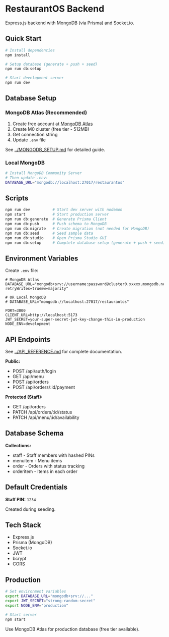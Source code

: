# RestaurantOS Backend

Express.js backend with MongoDB (via Prisma) and Socket.io.

## Quick Start

```bash
# Install dependencies
npm install

# Setup database (generate + push + seed)
npm run db:setup

# Start development server
npm run dev
```

## Database Setup

### MongoDB Atlas (Recommended)

1. Create free account at [MongoDB Atlas](https://cloud.mongodb.com)
2. Create M0 cluster (free tier - 512MB)
3. Get connection string
4. Update `.env` file

See [../MONGODB_SETUP.md](../MONGODB_SETUP.md) for detailed guide.

### Local MongoDB

```bash
# Install MongoDB Community Server
# Then update .env:
DATABASE_URL="mongodb://localhost:27017/restaurantos"
```

## Scripts

```bash
npm run dev          # Start dev server with nodemon
npm start            # Start production server
npm run db:generate  # Generate Prisma Client
npm run db:push      # Push schema to MongoDB
npm run db:migrate   # Create migration (not needed for MongoDB)
npm run db:seed      # Seed sample data
npm run db:studio    # Open Prisma Studio GUI
npm run db:setup     # Complete database setup (generate + push + seed)
```

## Environment Variables

Create `.env` file:

```env
# MongoDB Atlas
DATABASE_URL="mongodb+srv://username:password@cluster0.xxxxx.mongodb.net/restaurantos?retryWrites=true&w=majority"

# OR Local MongoDB
# DATABASE_URL="mongodb://localhost:27017/restaurantos"

PORT=3000
CLIENT_URL=http://localhost:5173
JWT_SECRET=your-super-secret-jwt-key-change-this-in-production
NODE_ENV=development
```

## API Endpoints

See [../API_REFERENCE.md](../API_REFERENCE.md) for complete documentation.

**Public:**
- POST /api/auth/login
- GET /api/menu
- POST /api/orders
- POST /api/orders/:id/payment

**Protected (Staff):**
- GET /api/orders
- PATCH /api/orders/:id/status
- PATCH /api/menu/:id/availability

## Database Schema

**Collections:**
- staff - Staff members with hashed PINs
- menuitem - Menu items
- order - Orders with status tracking
- orderitem - Items in each order

## Default Credentials

**Staff PIN:** `1234`

Created during seeding.

## Tech Stack

- Express.js
- Prisma (MongoDB)
- Socket.io
- JWT
- bcrypt
- CORS

## Production

```bash
# Set environment variables
export DATABASE_URL="mongodb+srv://..."
export JWT_SECRET="strong-random-secret"
export NODE_ENV="production"

# Start server
npm start
```

Use MongoDB Atlas for production database (free tier available).

